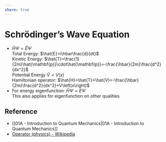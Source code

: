 ```yaml
---
share: true
---
```


# Schrödinger’s Wave Equation

- $\hat{H}\Psi=\hat{E}\Psi$  
  Total Energy: $\hat{E}=i\hbar\frac{d}{dt}$  
  Kinetic Energy: $\hat{T}=\frac{1}{2m}\hat{\mathbf{p}}\cdot\hat{\mathbf{p}}=-\frac{\hbar}{2m}\frac{d^2}{dx^2}$  
  Potential Energy $\hat{V}=V(x)$  
  Hamiltonian operator: $\hat{H}=\hat{T}+\hat{V}=-\frac{\hbar}{2m}\frac{d^2}{dx^2}+V\left(x\right)$
- For energy eigenfunction: $\hat{H}\Psi=E\Psi$  
  This also applies for eigenfunction on other qualities

## Reference

- [[01A - Introduction to Quantum Mechanics|01A - Introduction to Quantum Mechanics]]
- [Operator (physics) - Wikipedia](https://en.wikipedia.org/wiki/Operator_(physics)#Table_of_QM_operators)
